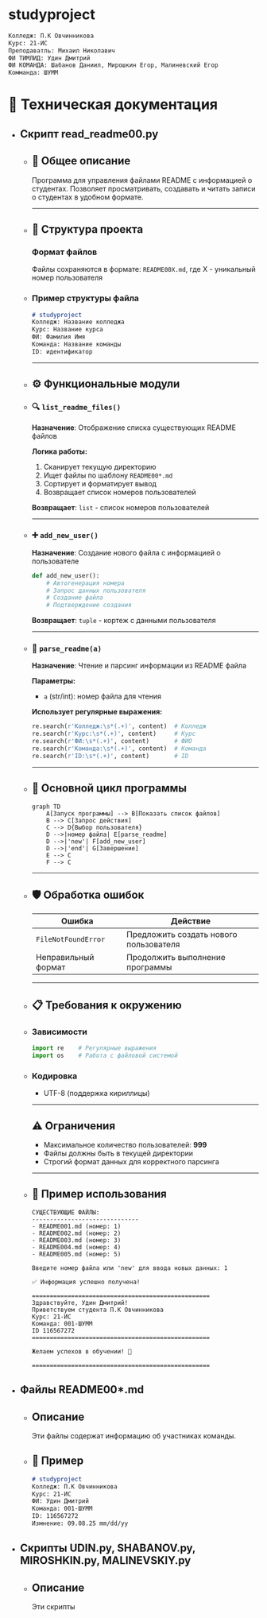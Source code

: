 # studyproject
```markdown
Колледж: П.К Овчинникова
Курc: 21-ИС
Преподаватль: Михаил Николавич
ФИ ТИМЛИД: Удин Дмитрий
ФИ КОМАНДА: Шабанов Даниил, Мирошкин Егор, Малиневский Егор
Комманда: ШУММ
```


# 📖 Техническая документация

- ## Скрипт read_readme00.py

    -   ## 🎯 Общее описание

        Программа для управления файлами README с информацией о студентах. Позволяет просматривать, создавать и читать записи о студентах в удобном формате.

        ---

    -   ## 📁 Структура проекта

        ### Формат файлов
        Файлы сохраняются в формате: `README00X.md`, где X - уникальный номер пользователя

    -   ### Пример структуры файла
        ```markdown
        # studyproject
        Колледж: Название колледжа
        Курс: Название курса
        ФИ: Фамилия Имя
        Команда: Название команды
        ID: идентификатор
        ```

        ---

    -   ## ⚙️ Функциональные модули

    -   ### 🔍 `list_readme_files()`
        **Назначение**: Отображение списка существующих README файлов

        **Логика работы:**
        1. Сканирует текущую директорию
        2. Ищет файлы по шаблону `README00*.md`
        3. Сортирует и форматирует вывод
        4. Возвращает список номеров пользователей

        **Возвращает**: `list` - список номеров пользователей

        ---

    -   ### ➕ `add_new_user()`
        **Назначение**: Создание нового файла с информацией о пользователе

        ```python
        def add_new_user():
            # Автогенерация номера
            # Запрос данных пользователя
            # Создание файла
            # Подтверждение создания
        ```

        **Возвращает**: `tuple` - кортеж с данными пользователя

        ---

    -   ### 📖 `parse_readme(a)`
        **Назначение**: Чтение и парсинг информации из README файла

        **Параметры:**
        - `a` (str/int): номер файла для чтения

        **Использует регулярные выражения:**
        ```python
        re.search(r'Колледж:\s*(.+)', content)  # Колледж
        re.search(r'Курс:\s*(.+)', content)     # Курс
        re.search(r'ФИ:\s*(.+)', content)       # ФИО
        re.search(r'Команда:\s*(.+)', content)  # Команда
        re.search(r'ID:\s*(.+)', content)       # ID
        ```

        ---

    -   ## 🔄 Основной цикл программы

        ```mermaid
        graph TD
            A[Запуск программы] --> B[Показать список файлов]
            B --> C[Запрос действия]
            C --> D{Выбор пользователя}
            D -->|номер файла| E[parse_readme]
            D -->|'new'| F[add_new_user]
            D -->|'end'| G[Завершение]
            E --> C
            F --> C
        ```

        ---

    -   ## 🛡️ Обработка ошибок

        | Ошибка | Действие |
        |--------|----------|
        | `FileNotFoundError` | Предложить создать нового пользователя |
        | Неправильный формат | Продолжить выполнение программы |

        ---

    -   ## 📋 Требования к окружению

    -   ### Зависимости
        ```python
        import re    # Регулярные выражения
        import os    # Работа с файловой системой
        ```

    -   ### Кодировка
        - UTF-8 (поддержка кириллицы)

        ---

        ## ⚠️ Ограничения

        - Максимальное количество пользователей: **999**
        - Файлы должны быть в текущей директории
        - Строгий формат данных для корректного парсинга

        ---

    -   ## 🚀 Пример использования

        ```
        СУЩЕСТВУЮЩИЕ ФАЙЛЫ:
        ------------------------------
        - README001.md (номер: 1)
        - README002.md (номер: 2)
        - README003.md (номер: 3)
        - README004.md (номер: 4)
        - README005.md (номер: 5)

        Введите номер файла или 'new' для ввода новых данных: 1

        ✅ Информация успешно получена!

        ==================================================
        Здравствуйте, Удин Дмитрий!
        Приветствуем студента П.К Овчинникова
        Курс: 21-ИС
        Команда: 001-ШУММ
        ID 116567272
        ==================================================

        Желаем успехов в обучении! 🚀

        ==================================================
        ```


- ## Файлы README00*.md

    -   ## Описание

        Эти файлы содержат информацию об участниках команды.

    -   ## 🚀 Пример 

        ```markdown
        # studyproject
        Колледж: П.К Овчинникова
        Курс: 21-ИС
        ФИ: Удин Дмитрий
        Команда: 001-ШУММ 
        ID: 116567272
        Измнение: 09.08.25 mm/dd/yy
        ```

- ## Скрипты UDIN.py, SHABANOV.py, MIROSHKIN.py, MALINEVSKIY.py

    -   ## Описание

        Эти скрипты 

